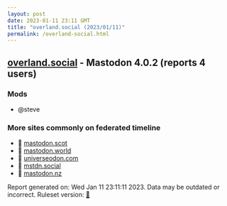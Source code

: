 ```yaml
---
layout: post
date: 2023-01-11 23:11 GMT
title: "overland.social (2023/01/11)"
permalink: /overland-social.html
---
```



## [overland.social](https://overland.social) - Mastodon 4.0.2 (reports 4 users)

### Mods
 * @steve

### More sites commonly on federated timeline

* 🐘 [mastodon.scot](/mastodon-scot.html)
* 🐘 [mastodon.world](/mastodon-world.html)
* 🐘 [universeodon.com](/universeodon-com.html)
* 🐘 [mstdn.social](/mstdn-social.html)
* 🐘 [mastodon.nz](/mastodon-nz.html)

Report generated on: Wed Jan 11 23:11:11 2023. Data may be outdated or incorrect.
Ruleset version: [🧁](/version-cupcake)
